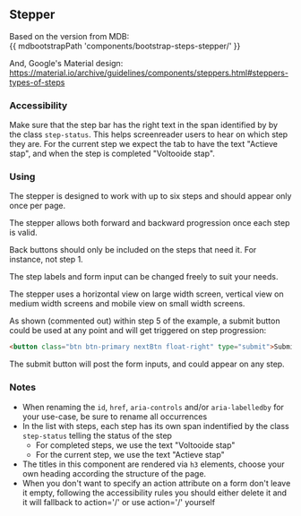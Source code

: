 ## Stepper

Based on the version from MDB:<br />
{{ mdbootstrapPath 'components/bootstrap-steps-stepper/' }}

And, Google's Material design:<br />
https://material.io/archive/guidelines/components/steppers.html#steppers-types-of-steps

### Accessibility

Make sure that the step bar has the right text in the span identified by by the class `step-status`. This helps screenreader users to hear on which step they are.
For the current step we expect the tab to have the text "Actieve stap", and when the step is completed "Voltooide stap".

### Using

The stepper is designed to work with up to six steps and should appear only once per page.

The stepper allows both forward and backward progression once each step is valid.

Back buttons should only be included on the steps that need it. For instance, not step 1.

The step labels and form input can be changed freely to suit your needs.

The stepper uses a horizontal view on large width screen, vertical view on medium width screens and mobile view on small width screens.

As shown (commented out) within step 5 of the example, a submit button could be used at any point and will get triggered on step progression:
```html
<button class="btn btn-primary nextBtn float-right" type="submit">Submit</button>
```
The submit button will post the form inputs, and could appear on any step.

### Notes

* When renaming the `id`, `href`, `aria-controls` and/or `aria-labelledby` for your use-case, be sure to rename all occurrences
* In the list with steps, each step has its own span indentified by the class `step-status` telling the status of the step
  * For completed steps, we use the text "Voltooide stap"
  * For the current step, we use the text "Actieve stap"
* The titles in this component are rendered via `h3` elements, choose your own heading according the structure of the page.
* When you don't want to specify an action attribute on a form don't leave it empty, following the accessibility rules you should either delete it and it will fallback to action='/' or use action='/' yourself

